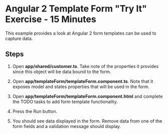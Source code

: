 # Angular 2 Template Form "Try It" Exercise - 15 Minutes

This example provides a look at Angular 2 form templates can be used to capture data.

## Steps

1. Open **app/shared/customer.ts**. Take note of the properties it provides since this object will be data bound to the form.

2. Open **app/templateForm/templateForm.component.ts**. Note that it exposes model and states properties that will be used in the form.

3. Open **app/templateForm/templateForm.component.html** and complete the TODO tasks to add form template functionality.

4. Press the Run button.

5. You should see data displayed in the form. Remove data from one of the form fields and a validation message should display.